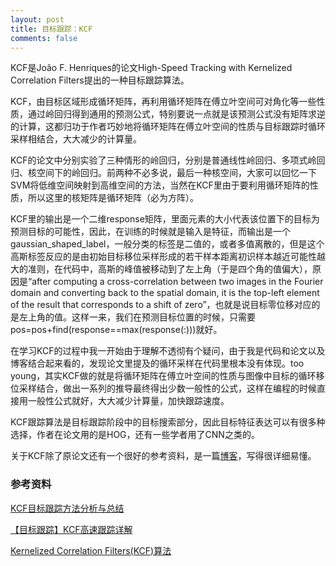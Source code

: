 ```yaml
---
layout: post
title: 目标跟踪：KCF
comments: false
---
```


<!--more-->

KCF是João F. Henriques的论文High-Speed Tracking with Kernelized Correlation Filters提出的一种目标跟踪算法。

KCF，由目标区域形成循环矩阵，再利用循环矩阵在傅立叶空间可对角化等一些性质，通过岭回归得到通用的预测公式，特别要说一点就是该预测公式没有矩阵求逆的计算，这都归功于作者巧妙地将循环矩阵在傅立叶空间的性质与目标跟踪时循环采样相结合，大大减少的计算量。

KCF的论文中分别实验了三种情形的岭回归，分别是普通线性岭回归、多项式岭回归、核空间下的岭回归。前两种不必多说，最后一种核空间，大家可以回忆一下SVM将低维空间映射到高维空间的方法，当然在KCF里由于要利用循环矩阵的性质，所以这里的核矩阵是循环矩阵（必为方阵）。

KCF里的输出是一个二维response矩阵，里面元素的大小代表该位置下的目标为预测目标的可能性，因此，在训练的时候就是输入是特征，而输出是一个gaussian_shaped_label，一般分类的标签是二值的，或者多值离散的，但是这个高斯标签反应的是由初始目标移位采样形成的若干样本距离初识样本越近可能性越大的准则，在代码中，高斯的峰值被移动到了左上角（于是四个角的值偏大），原因是“after computing a cross-correlation between two images in the Fourier domain and converting back to the spatial domain, it is the top-left element of the result that corresponds to a shift of zero”，也就是说目标零位移对应的是左上角的值。这样一来，我们在预测目标位置的时候，只需要pos=pos+find(response==max(response(:)))就好。

在学习KCF的过程中我一开始由于理解不透彻有个疑问，由于我是代码和论文以及博客结合起来看的，发现论文里提及的循环采样在代码里根本没有体现。too young，其实KCF做的就是将循环矩阵在傅立叶空间的性质与图像中目标的循环移位采样结合，做出一系列的推导最终得出少数一般性的公式，这样在编程的时候直接用一般性公式就好，大大减少计算量，加快跟踪速度。

KCF跟踪算法是目标跟踪阶段中的目标搜索部分，因此目标特征表达可以有很多种选择，作者在论文用的是HOG，还有一些学者用了CNN之类的。

关于KCF除了原论文还有一个很好的参考资料，是一篇[博客](http://www.cnblogs.com/YiXiaoZhou/p/5925019.html)，写得很详细易懂。

### 参考资料 ###

[KCF目标跟踪方法分析与总结](http://www.cnblogs.com/YiXiaoZhou/p/5925019.html)

[【目标跟踪】KCF高速跟踪详解](http://blog.csdn.net/shenxiaolu1984/article/details/50905283)

[Kernelized Correlation Filters(KCF)算法](http://www.360doc.com/content/16/0302/13/25664332_538789414.shtml)
